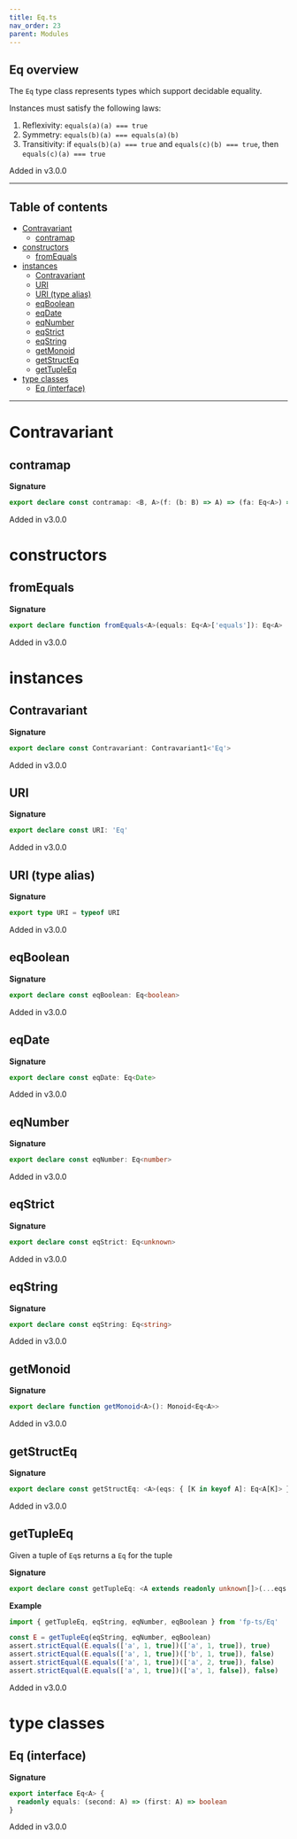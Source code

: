 ```yaml
---
title: Eq.ts
nav_order: 23
parent: Modules
---
```


## Eq overview

The `Eq` type class represents types which support decidable equality.

Instances must satisfy the following laws:

1. Reflexivity: `equals(a)(a) === true`
2. Symmetry: `equals(b)(a) === equals(a)(b)`
3. Transitivity: if `equals(b)(a) === true` and `equals(c)(b) === true`, then `equals(c)(a) === true`

Added in v3.0.0

---

<h2 class="text-delta">Table of contents</h2>

- [Contravariant](#contravariant)
  - [contramap](#contramap)
- [constructors](#constructors)
  - [fromEquals](#fromequals)
- [instances](#instances)
  - [Contravariant](#contravariant-1)
  - [URI](#uri)
  - [URI (type alias)](#uri-type-alias)
  - [eqBoolean](#eqboolean)
  - [eqDate](#eqdate)
  - [eqNumber](#eqnumber)
  - [eqStrict](#eqstrict)
  - [eqString](#eqstring)
  - [getMonoid](#getmonoid)
  - [getStructEq](#getstructeq)
  - [getTupleEq](#gettupleeq)
- [type classes](#type-classes)
  - [Eq (interface)](#eq-interface)

---

# Contravariant

## contramap

**Signature**

```ts
export declare const contramap: <B, A>(f: (b: B) => A) => (fa: Eq<A>) => Eq<B>
```

Added in v3.0.0

# constructors

## fromEquals

**Signature**

```ts
export declare function fromEquals<A>(equals: Eq<A>['equals']): Eq<A>
```

Added in v3.0.0

# instances

## Contravariant

**Signature**

```ts
export declare const Contravariant: Contravariant1<'Eq'>
```

Added in v3.0.0

## URI

**Signature**

```ts
export declare const URI: 'Eq'
```

Added in v3.0.0

## URI (type alias)

**Signature**

```ts
export type URI = typeof URI
```

Added in v3.0.0

## eqBoolean

**Signature**

```ts
export declare const eqBoolean: Eq<boolean>
```

Added in v3.0.0

## eqDate

**Signature**

```ts
export declare const eqDate: Eq<Date>
```

Added in v3.0.0

## eqNumber

**Signature**

```ts
export declare const eqNumber: Eq<number>
```

Added in v3.0.0

## eqStrict

**Signature**

```ts
export declare const eqStrict: Eq<unknown>
```

Added in v3.0.0

## eqString

**Signature**

```ts
export declare const eqString: Eq<string>
```

Added in v3.0.0

## getMonoid

**Signature**

```ts
export declare function getMonoid<A>(): Monoid<Eq<A>>
```

Added in v3.0.0

## getStructEq

**Signature**

```ts
export declare const getStructEq: <A>(eqs: { [K in keyof A]: Eq<A[K]> }) => Eq<A>
```

Added in v3.0.0

## getTupleEq

Given a tuple of `Eq`s returns a `Eq` for the tuple

**Signature**

```ts
export declare const getTupleEq: <A extends readonly unknown[]>(...eqs: { [K in keyof A]: Eq<A[K]> }) => Eq<A>
```

**Example**

```ts
import { getTupleEq, eqString, eqNumber, eqBoolean } from 'fp-ts/Eq'

const E = getTupleEq(eqString, eqNumber, eqBoolean)
assert.strictEqual(E.equals(['a', 1, true])(['a', 1, true]), true)
assert.strictEqual(E.equals(['a', 1, true])(['b', 1, true]), false)
assert.strictEqual(E.equals(['a', 1, true])(['a', 2, true]), false)
assert.strictEqual(E.equals(['a', 1, true])(['a', 1, false]), false)
```

Added in v3.0.0

# type classes

## Eq (interface)

**Signature**

```ts
export interface Eq<A> {
  readonly equals: (second: A) => (first: A) => boolean
}
```

Added in v3.0.0
